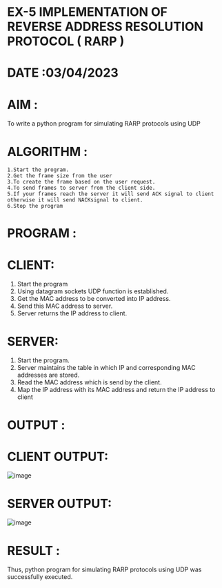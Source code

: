 # EX-5 IMPLEMENTATION OF REVERSE ADDRESS RESOLUTION PROTOCOL ( RARP )

# DATE :03/04/2023

# AIM :
To write a python program for simulating RARP protocols using UDP


# ALGORITHM :
```
1.Start the program. 
2.Get the frame size from the user 
3.To create the frame based on the user request. 
4.To send frames to server from the client side. 
5.If your frames reach the server it will send ACK signal to client otherwise it will send NACKsignal to client. 
6.Stop the program
```


# PROGRAM :

# CLIENT:
1. Start the program
2. Using datagram sockets UDP function is established.
3. Get the MAC address to be converted into IP address.
4. Send this MAC address to server.
5. Server returns the IP address to client.

# SERVER:
1. Start the program.
2. Server maintains the table in which IP and corresponding MAC addresses are
stored.
3. Read the MAC address which is send by the client.
4. Map the IP address with its MAC address and return the IP address to client


# OUTPUT :

# CLIENT OUTPUT:

![image](https://github.com/sujathamohankumar/EX-5/assets/118787417/b80699ef-e26d-484d-b781-0d930a24a8b8)

# SERVER OUTPUT:

![image](https://github.com/sujathamohankumar/EX-5/assets/118787417/8c552288-bdfc-4509-a42f-ebebcf7ba343)


# RESULT :
Thus, python program for simulating RARP protocols using UDP was successfully executed.

